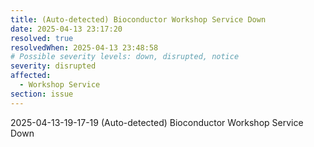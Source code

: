 ```yaml
---
title: (Auto-detected) Bioconductor Workshop Service Down
date: 2025-04-13 23:17:20
resolved: true
resolvedWhen: 2025-04-13 23:48:58
# Possible severity levels: down, disrupted, notice
severity: disrupted
affected:
  - Workshop Service
section: issue
---
```


2025-04-13-19-17-19 (Auto-detected) Bioconductor Workshop Service Down

